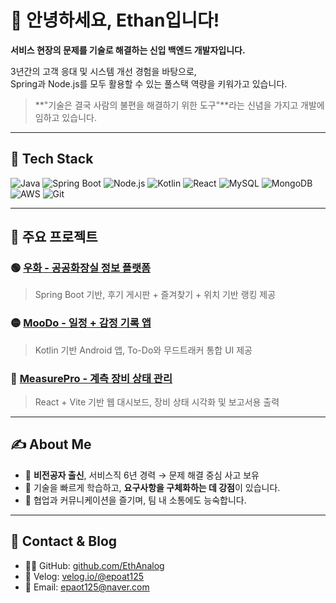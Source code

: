 # 👋 안녕하세요, Ethan입니다!  
**서비스 현장의 문제를 기술로 해결하는 신입 백엔드 개발자입니다.**

3년간의 고객 응대 및 시스템 개선 경험을 바탕으로,  
Spring과 Node.js를 모두 활용할 수 있는 풀스택 역량을 키워가고 있습니다.

> **"기술은 결국 사람의 불편을 해결하기 위한 도구"**라는 신념을 가지고 개발에 임하고 있습니다.

---

## 🧰 Tech Stack

![Java](https://img.shields.io/badge/Java-007396?style=flat&logo=java&logoColor=white)
![Spring Boot](https://img.shields.io/badge/Spring%20Boot-6DB33F?style=flat&logo=springboot&logoColor=white)
![Node.js](https://img.shields.io/badge/Node.js-339933?style=flat&logo=node.js&logoColor=white)
![Kotlin](https://img.shields.io/badge/Kotlin-7F52FF?style=flat&logo=kotlin&logoColor=white)
![React](https://img.shields.io/badge/React-61DAFB?style=flat&logo=react&logoColor=black)
![MySQL](https://img.shields.io/badge/MySQL-4479A1?style=flat&logo=mysql&logoColor=white)
![MongoDB](https://img.shields.io/badge/MongoDB-47A248?style=flat&logo=mongodb&logoColor=white)
![AWS](https://img.shields.io/badge/AWS-FF9900?style=flat&logo=amazonaws&logoColor=white)
![Git](https://img.shields.io/badge/Git-F05032?style=flat&logo=git&logoColor=white)

---

## 🚀 주요 프로젝트

### 🟢 [우화 - 공공화장실 정보 플랫폼](https://github.com/EthAnalog/PublicWC)
> Spring Boot 기반, 후기 게시판 + 즐겨찾기 + 위치 기반 랭킹 제공

### 🟡 [MooDo - 일정 + 감정 기록 앱](https://github.com/EthAnalog/MooDo)
> Kotlin 기반 Android 앱, To-Do와 무드트래커 통합 UI 제공

### 🔵 [MeasurePro - 계측 장비 상태 관리](https://github.com/EthAnalog/MeauserPro)
> React + Vite 기반 웹 대시보드, 장비 상태 시각화 및 보고서용 출력

---

## ✍️ About Me

- 🔄 **비전공자 출신**, 서비스직 6년 경력 → 문제 해결 중심 사고 보유
- 🧠 기술을 빠르게 학습하고, **요구사항을 구체화하는 데 강점**이 있습니다.
- 💬 협업과 커뮤니케이션을 즐기며, 팀 내 소통에도 능숙합니다.

---

## 🔗 Contact & Blog

- 🧑‍💻 GitHub: [github.com/EthAnalog](https://github.com/EthAnalog)
- 📝 Velog: [velog.io/@epoat125](https://velog.io/@epoat125/posts)
- 📧 Email: epaot125@naver.com
